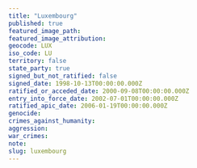 ```yaml
---
title: "Luxembourg"
published: true
featured_image_path:
featured_image_attribution:
geocode: LUX
iso_code: LU
territory: false
state_party: true
signed_but_not_ratified: false
signed_date: 1998-10-13T00:00:00.000Z
ratified_or_acceded_date: 2000-09-08T00:00:00.000Z
entry_into_force_date: 2002-07-01T00:00:00.000Z
ratified_apic_date: 2006-01-19T00:00:00.000Z
genocide:
crimes_against_humanity:
aggression:
war_crimes:
note:
slug: luxembourg
---
```

